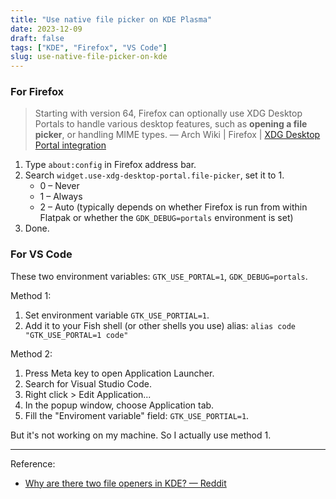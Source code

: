 ```yaml
---
title: "Use native file picker on KDE Plasma"
date: 2023-12-09
draft: false
tags: ["KDE", "Firefox", "VS Code"]
slug: use-native-file-picker-on-kde
---
```


### For Firefox

> Starting with version 64, Firefox can optionally use XDG Desktop Portals to handle various desktop features, such as **opening a file picker**, or handling MIME types. — Arch Wiki | Firefox | [XDG Desktop Portal integration](https://wiki.archlinux.org/title/Firefox#XDG_Desktop_Portal_integration)

1. Type `about:config` in Firefox address bar.
2. Search `widget.use-xdg-desktop-portal.file-picker`, set it to 1.
   - 0 – Never
   - 1 – Always
   - 2 – Auto (typically depends on whether Firefox is run from within Flatpak or whether the `GDK_DEBUG=portals` environment is set)
3. Done.

### For VS Code

These two environment variables: `GTK_USE_PORTAL=1`, `GDK_DEBUG=portals`.

Method 1:

1. Set environment variable `GTK_USE_PORTIAL=1`.
1. Add it to your Fish shell (or other shells you use) alias: `alias code "GTK_USE_PORTAL=1 code"`

Method 2:

1. Press Meta key to open Application Launcher.
1. Search for Visual Studio Code.
1. Right click > Edit Application...
1. In the popup window, choose Application tab.
1. Fill the "Enviroment variable" field: `GTK_USE_PORTIAL=1`.

But it's not working on my machine. So I actually use method 1.

---

Reference:

- [Why are there two file openers in KDE? — Reddit](https://www.reddit.com/r/kde/comments/188q87m/why_are_there_two_file_openers_in_kde_i_only_want/)
